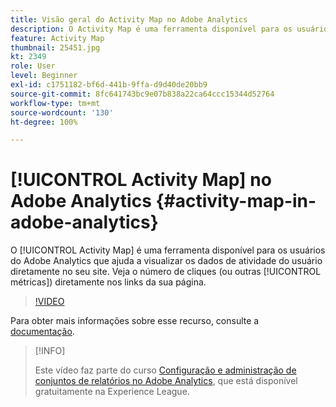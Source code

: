 ```yaml
---
title: Visão geral do Activity Map no Adobe Analytics
description: O Activity Map é uma ferramenta disponível para os usuários do Adobe Analytics que ajuda a visualizar os dados de atividade do usuário diretamente no seu site. Veja o número de cliques (ou outras métricas) diretamente nos links da sua página.
feature: Activity Map
thumbnail: 25451.jpg
kt: 2349
role: User
level: Beginner
exl-id: c1751182-bf6d-441b-9ffa-d9d40de20bb9
source-git-commit: 8fc641743bc9e07b838a22ca64ccc15344d52764
workflow-type: tm+mt
source-wordcount: '130'
ht-degree: 100%

---
```


# [!UICONTROL Activity Map] no Adobe Analytics {#activity-map-in-adobe-analytics}

O [!UICONTROL Activity Map] é uma ferramenta disponível para os usuários do Adobe Analytics que ajuda a visualizar os dados de atividade do usuário diretamente no seu site. Veja o número de cliques (ou outras [!UICONTROL métricas]) diretamente nos links da sua página.

>[!VIDEO](https://video.tv.adobe.com/v/25451/?quality=12&learn=on)

Para obter mais informações sobre esse recurso, consulte a [documentação](https://experienceleague.adobe.com/docs/analytics/analyze/activity-map/activity-map.html?lang=pt-BR).

>[!INFO]
>
> Este vídeo faz parte do curso [Configuração e administração de conjuntos de relatórios no Adobe Analytics](https://experienceleague.adobe.com/?recommended=Analytics-A-1-2021.1.administration&amp;lang=pt-BR), que está disponível gratuitamente na Experience League.